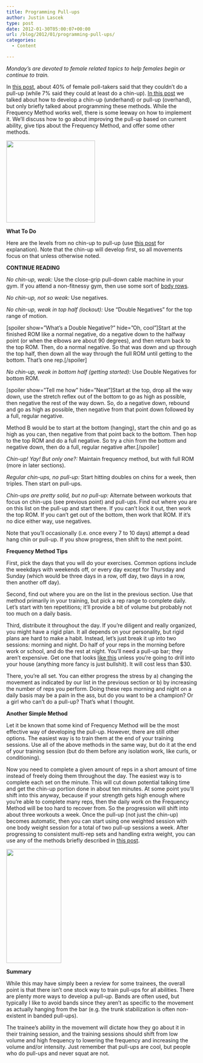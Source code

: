 ```yaml
---
title: Programming Pull-ups
author: Justin Lascek
type: post
date: 2012-01-30T05:00:07+00:00
url: /blog/2012/01/programming-pull-ups/
categories:
  - Content

---
```

_Monday&#8217;s are devoted to female related topics to help females begin or continue to train._
  

  
In <a href="/blog/2011/12/5883/" target="_blank">this post</a>, about 40% of female poll-takers said that they couldn&#8217;t do a pull-up (while 7% said they could at least do a chin-up). <a href="/blog/2011/12/developing-a-pull-up/" target="_blank">In this post</a> we talked about how to develop a chin-up (underhand) or pull-up (overhand), but only briefly talked about programming these methods. While the Frequency Method works well, there is some leeway on how to implement it. We&#8217;ll discuss how to go about improving the pull-up based on current ability, give tips about the Frequency Method, and offer some other methods.
  

  
[<img data-attachment-id="6230" data-permalink="/blog/2012/01/programming-pull-ups/female-pull-up/" data-orig-file="/2012/01/female-pull-up.jpg" data-orig-size="234,216" data-comments-opened="1" data-image-meta="{&quot;aperture&quot;:&quot;0&quot;,&quot;credit&quot;:&quot;&quot;,&quot;camera&quot;:&quot;&quot;,&quot;caption&quot;:&quot;&quot;,&quot;created_timestamp&quot;:&quot;0&quot;,&quot;copyright&quot;:&quot;&quot;,&quot;focal_length&quot;:&quot;0&quot;,&quot;iso&quot;:&quot;0&quot;,&quot;shutter_speed&quot;:&quot;0&quot;,&quot;title&quot;:&quot;&quot;}" data-image-title="female-pull-up" data-image-description="" data-medium-file="/2012/01/female-pull-up.jpg" data-large-file="/2012/01/female-pull-up.jpg" src="/2012/01/female-pull-up.jpg" alt="" title="female-pull-up" width="234" height="216" class="aligncenter size-full wp-image-6230" />][1]
  

  
**What To Do**
  
Here are the levels from no chin-up to pull-up (use <a href="/blog/2011/12/developing-a-pull-up/" target="_blank">this post</a> for explanation). Note that the chin-up will develop first, so all movements focus on that unless otherwise noted. 

**CONTINUE READING <!--more-->**


  
_No chin-up, weak:_ Use the close-grip pull-down cable machine in your gym. If you attend a non-fitnessy gym, then use some sort of <a href="http://www.blogcdn.com/www.thecardioblog.com/media/2007/07/pull_up_start.jpg" target="_blank">body rows</a>.
  
_No chin-up, not so weak:_ Use negatives.
  
_No chin-up, weak in top half (lockout):_ Use &#8220;Double Negatives&#8221; for the top range of motion.
  
[spoiler show=&#8221;What&#8217;s a Double Negative?&#8221; hide=&#8221;Oh, cool&#8221;]Start at the finished ROM like a normal negative, do a negative down to the halfway point (or when the elbows are about 90 degrees), and then return back to the top ROM. Then, do a normal negative. So that was down and up through the top half, then down all the way through the full ROM until getting to the bottom. That’s one rep.[/spoiler]
  
_No chin-up, weak in bottom half (getting started):_ Use Double Negatives for bottom ROM.
  
[spoiler show=&#8221;Tell me how&#8221; hide=&#8221;Neat&#8221;]Start at the top, drop all the way down, use the stretch reflex out of the bottom to go as high as possible, then negative the rest of the way down. So, do a negative down, rebound and go as high as possible, then negative from that point down followed by a full, regular negative.

Method B would be to start at the bottom (hanging), start the chin and go as high as you can, then negative from that point back to the bottom. Then hop to the top ROM and do a full negative. So try a chin from the bottom and negative down, then do a full, regular negative after.[/spoiler]
  
_Chin-up! Yay! But only one?:_ Maintain frequency method, but with full ROM (more in later sections).
  
_Regular chin-ups, no pull-up:_ Start hitting doubles on chins for a week, then triples. Then start on pull-ups.
  
_Chin-ups are pretty solid, but no pull-up:_ Alternate between workouts that focus on chin-ups (see previous point) and pull-ups. Find out where you are on this list on the pull-up and start there. If you can&#8217;t lock it out, then work the top ROM. If you can&#8217;t get out of the bottom, then work that ROM. If it&#8217;s no dice either way, use negatives.
  

  
Note that you&#8217;ll occasionally (i.e. once every 7 to 10 days) attempt a dead hang chin or pull-up. If you show progress, then shift to the next point.
  

  
**Frequency Method Tips**
  
First, pick the days that you will do your exercises. Common options include the weekdays with weekends off, or every day except for Thursday and Sunday (which would be three days in a row, off day, two days in a row, then another off day).
  

  
Second, find out where you are on the list in the previous section. Use that method primarily in your training, but pick a rep range to complete daily. Let&#8217;s start with ten repetitions; it&#8217;ll provide a bit of volume but probably not too much on a daily basis.
  

  
Third, distribute it throughout the day. If you&#8217;re diligent and really organized, you might have a rigid plan. It all depends on your personality, but rigid plans are hard to make a habit. Instead, let&#8217;s just break it up into two sessions: morning and night. Do half of your reps in the morning before work or school, and do the rest at night. You&#8217;ll need a pull-up bar; they aren&#8217;t expensive. Get one that looks <a href="http://www.marinebootcamp.net/2010/11/doorway-pull-up.jpg" target="_blank">like this</a> unless you&#8217;re going to drill into your house (anything more fancy is just bullshit). It will cost less than $30.
  

  
There, you&#8217;re all set. You can either progress the stress by a) changing the movement as indicated by our list in the previous section or b) by increasing the number of reps you perform. Doing these reps morning and night on a daily basis may be a pain in the ass, but do you want to be a champion? Or a girl who can&#8217;t do a pull-up? That&#8217;s what I thought.
  

  
**Another Simple Method**
  
Let it be known that some kind of Frequency Method will be the most effective way of developing the pull-up. However, there are still other options. The easiest way is to train them at the end of your training sessions. Use all of the above methods in the same way, but do it at the end of your training session (but do them before any isolation work, like curls, or conditioning).
  

  
Now you need to complete a given amount of reps in a short amount of time instead of freely doing them throughout the day. The easiest way is to complete each set on the minute. This will cut down potential talking time and get the chin-up portion done in about ten minutes. At some point you&#8217;ll shift into this anyway, because if your strength gets high enough where you&#8217;re able to complete many reps, then the daily work on the Frequency Method will be too hard to recover from. So the progression will shift into about three workouts a week. Once the pull-up (not just the chin-up) becomes automatic, then you can start using one weighted session with one body weight session for a total of two pull-up sessions a week. After progressing to consistent multi-rep sets and handling extra weight, you can use any of the methods briefly described in <a href="/blog/2011/06/pull-up-challenge/" target="_blank">this post</a>.
  

  
[<img data-attachment-id="6231" data-permalink="/blog/2012/01/programming-pull-ups/pull-up-cat-620x465/" data-orig-file="/2012/01/pull-up-cat-620x465.jpg" data-orig-size="145,300" data-comments-opened="1" data-image-meta="{&quot;aperture&quot;:&quot;0&quot;,&quot;credit&quot;:&quot;&quot;,&quot;camera&quot;:&quot;&quot;,&quot;caption&quot;:&quot;&quot;,&quot;created_timestamp&quot;:&quot;0&quot;,&quot;copyright&quot;:&quot;&quot;,&quot;focal_length&quot;:&quot;0&quot;,&quot;iso&quot;:&quot;0&quot;,&quot;shutter_speed&quot;:&quot;0&quot;,&quot;title&quot;:&quot;&quot;}" data-image-title="pull-up-cat-620&#215;465" data-image-description="" data-medium-file="/2012/01/pull-up-cat-620x465.jpg" data-large-file="/2012/01/pull-up-cat-620x465.jpg" src="/2012/01/pull-up-cat-620x465.jpg" alt="" title="pull-up-cat-620x465" width="145" height="300" class="aligncenter size-full wp-image-6231" />][2]
  

  
**Summary**
  
While this may have simply been a review for some trainees, the overall point is that there isn&#8217;t one stock way to train pull-ups for all abilities. There are plenty more ways to develop a pull-up. Bands are often used, but typically I like to avoid bands since they aren&#8217;t as specific to the movement as actually hanging from the bar (e.g. the trunk stabilization is often non-existent in banded pull-ups).
  

  
The trainee&#8217;s ability in the movement will dictate how they go about it in their training session, and the training sessions should shift from low volume and high frequency to lowering the frequency and increasing the volume and/or intensity. Just remember that pull-ups are cool, but people who do pull-ups and never squat are not.

 [1]: /2012/01/female-pull-up.jpg
 [2]: /2012/01/pull-up-cat-620x465.jpg
